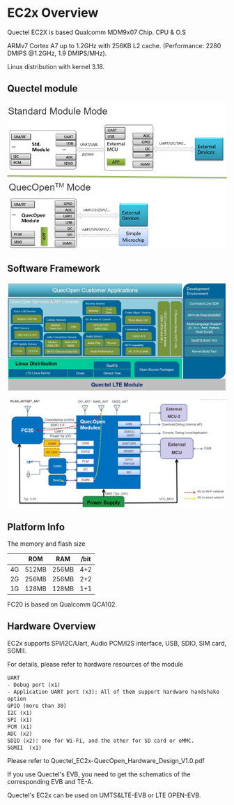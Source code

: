 # EC2x Overview

Quectel EC2X is based Qualcomm MDM9x07 Chip.
CPU & O.S

ARMv7 Cortex A7 up to 1.2GHz with 256KB L2 cache. 
(Performance: 2280 DMIPS @1.2GHz, 1.9 DMIPS/MHz). 
       
Linux distribution with kernel 3.18.


## Quectel module

![](../_static/Quectel_Modules.png)


## Software Framework

![](../_static/quectel_overview.png)

![](../_static/peripheral_devices.png)


## Platform Info


The memory and flash size

|          | ROM      | RAM      |  /bit    |
| -------- | -------- | -------- | -------- |
| 4G       |  512MB   |   256MB  |  4+2     |
| 2G       |  256MB   |   256MB  |  2+2     |
| 1G       |  128MB   |   128MB  |  1+1     |


FC20 is based on Qualcomm QCA102.

## Hardware Overview
 
EC2x supports SPI/I2C/Uart, Audio PCM/I2S interface, USB, SDIO, SIM card, SGMII. 

For details, please refer to hardware resources of the module
    
    UART
    - Debug port (x1)
    - Application UART port (x3): All of them support hardware handshake option
    GPIO (more than 30)
    I2C (x1)
    SPI (x1)
    PCM (x1)
    ADC (x2)
    SDIO (x2): one for Wi-Fi, and the other for SD card or eMMC.
    SGMII  (x1)
    
Please refer to Quectel_EC2x-QuecOpen_Hardware_Design_V1.0.pdf

If you use Quectel's EVB, you need to get the schematics of the corresponding EVB and TE-A.

Quectel's EC2x can be used on UMTS&LTE-EVB or LTE OPEN-EVB.




